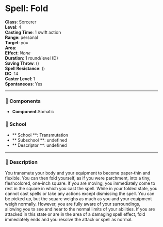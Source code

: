
# Spell: Fold
**Class**: Sorcerer  
**Level**: 4  
**Casting Time**: 1 swift action  
**Range**: personal  
**Target**: you  
**Area**:   
**Effect**: _None_  
**Duration**: 1 round/level (D)  
**Saving Throw**:  ()  
**Spell Resistance**:  ()  
**DC**: 14  
**Caster Level**: 1  
**Spontaneous**: Yes

---

### 🔮 Components
- **Component**:Somatic

### 🏫 School
- ** School **: Transmutation
- ** Subschool **: undefined
- ** Descriptor **: undefined
---

### 📜 Description
You transmute your body and your equipment to become paper-thin and flexible. You can then fold yourself, as if you were parchment, into a tiny, fleshcolored, one-inch square. If you are moving, you immediately come to rest in the square in which you cast the spell. While in your folded state, you cannot cast spells or take any actions except dismissing the spell. You can be picked up, but the square weighs as much as you and your equipment weigh normally. However, you are fully aware of your surroundings, allowing you to see and hear to the normal limits of your abilities. If you are attacked in this state or are in the area of a damaging spell effect, fold immediately ends and you resolve the attack or spell as normal.

